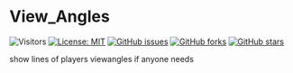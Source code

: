 # View_Angles
![Visitors](https://api.visitorbadge.io/api/visitors?path=https%3A%2F%2Fgithub.com%2Ftitaniummachine1%2FView_Angles&label=Visitors&countColor=%23263759&style=plastic)
[![License: MIT](https://img.shields.io/badge/License-MIT-yellow.svg)](https://opensource.org/licenses/MIT)
[![GitHub issues](https://img.shields.io/github/issues/titaniummachine1/View_Angles.svg)](https://github.com/titaniummachine1/View_Angles/issues)
[![GitHub forks](https://img.shields.io/github/forks/titaniummachine1/View_Angles.svg)](https://github.com/titaniummachine1/View_Angles/network)
[![GitHub stars](https://img.shields.io/github/stars/titaniummachine1/View_Angles.svg)](https://github.com/titaniummachine1/View_Angles/stargazers)

show lines of players viewangles if anyone needs
